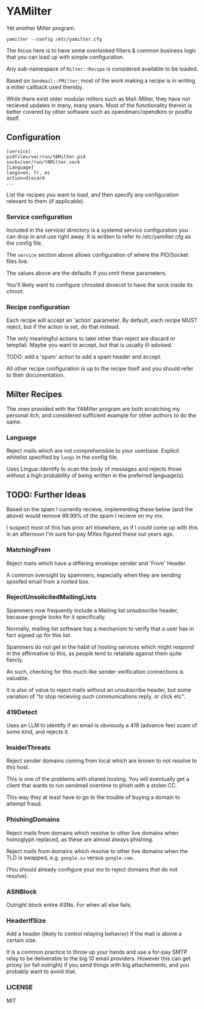 # YAMilter

Yet another Milter program.

`yamilter --config /etc/yamilter.cfg`

The focus here is to have some overlooked filters & common business logic that you can load up with simple configuration.

Any sub-namespace of `Milter::Recipe` is considered available to be loaded.

Based on `Sendmail::PMilter`; most of the work making a recipe is in writing a milter callback used thereby.

While there exist older modular milters such as Mail::Milter, they have not recieved updates in many, many years.
Most of the functionality therein is better covered by other software such as opendmarc/opendkim or postfix itself.

## Configuration

```
[service]
pidfile=/var/run/YAMilter.pid
sock=/var/run/YAMilter.sock
[Language]
langs=en, fr, es
action=discard
...
```

List the recipes you want to load, and then specify any configuration relevant to them (if applicable).

### Service configuration

Included in the service/ directory is a systemd service configuration you can drop in and use right away.
It is written to refer to /etc/yamilter.cfg as the config file.

The `service` section above allows configuration of where the PID/Socket files live.

The values above are the defaults if you omit these parameters.

You'll likely want to configure chrooted dovecot to have the sock inside its chroot.

### Recipe configuration

Each recipe will accept an 'action' parameter.
By default, each recipe MUST reject, but if the action is set, do that instead.

The only meaningful actions to take other than reject are discard or tempfail.
Maybe you want to accept, but that is usually ill-advised.

TODO: add a 'spam' action to add a spam header and accept.

All other recipe configuration is up to the recipe itself and you should refer to their documentation.

## Milter Recipes

The ones provided with the YAMilter program are both scratching my personal itch,
and considered sufficient example for other authors to do the same.

### Language

Reject mails which are not comprehensible to your userbase.
Explicit whitelist specified by `langs` in the config file.

Uses Lingua::Identify to scan the body of messages and rejects those without a high probability of being written in the preferred language(s).

## TODO: Further Ideas

Based on the spam I currently recieve, implementing these below (and the above) would remove 99.99% of the spam I recieve on my mx.

I suspect most of this has prior art elsewhere, as if I could come up with this in an afternoon I'm sure for-pay MXes figured these out years ago.

### MatchingFrom

Reject mails which have a differing envelope sender and 'From' Header.

A common oversight by spammers, especially when they are sending spoofed email from a rooted box.

### RejectUnsolicitedMailingLists

Spammers now frequently include a Mailing list unsubscribe header, because google looks for it specifically.

Normally, mailing list software has a mechanism to verify that a user has in fact signed up for this list.

Spammers do not get in the habit of hosting services which might respond in the affirmative to this, as people tend to retaliate against them quite fiercly.

As such, checking for this much like sender verification connections is valuable.

It is also of value to reject mails without an unsubscribe header, but some variation of "to stop recieving such communications reply, or click etc".

### 419Detect

Uses an LLM to identify if an email is obviously a 419 (advance fee) scam of some kind, and rejects it.

### InsiderThreats

Reject sender domains coming from local which are known to not resolve to this host.

This is one of the problems with shared hosting.
You will eventually get a client that wants to run sendmail overtime to phish with a stolen CC.

This way they at least have to go to the trouble of buying a domain to attempt fraud.

### PhishingDomains

Reject mails from domains which resolve to other live domains when homoglyph replaced, as these are almost always phishing.

Reject mails from domains which resolve to other live domains when the TLD is swapped, e.g. `google.su` versus `google.com`.

(You should already configure your mx to reject domains that do not resolve).

### ASNBlock

Outright block entire ASNs.  For when all else fails.

### HeaderIfSize

Add a header (likely to control relaying behavior) if the mail is above a certain size.

It is a common practice to throw up your hands and use a for-pay SMTP relay to be deliverable to the big 10 email providers.
However this can get pricey (or fail outright) if you send things with big attachements, and you probably want to avoid that.

### LICENSE

MIT
